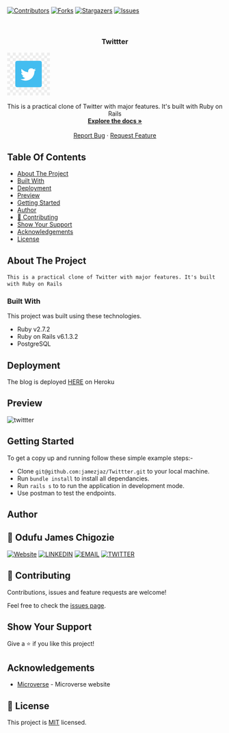 <!--
*** Thanks for checking out this README Template. If you have a suggestion that would
*** make this better, please fork the repo and create a pull request or simply open
*** an issue with the tag "enhancement".
*** Thanks again! Now go create something AMAZING! :D
-->

<!-- PROJECT SHIELDS -->
<!--
*** I'm using markdown "reference style" links for readability.
*** Reference links are enclosed in brackets [ ] instead of parentheses ( ).
*** See the bottom of this document for the declaration of the reference variables
*** for contributors-url, forks-url, etc. This is an optional, concise syntax you may use.
*** https://www.markdownguide.org/basic-syntax/#reference-style-links
-->
[![Contributors][contributors-shield]][contributors-url]
[![Forks][forks-shield]][forks-url]
[![Stargazers][stars-shield]][stars-url]
[![Issues][issues-shield]][issues-url]


<!-- PROJECT LOGO -->
<br />
<p align="center">

  <h3 align="center">Twittter</h3>
    <a href="https://github.com/jamezjaz/Twittter">
      <img src="./app/assets/images/logo.jpg" alt="Logo" width="100" height="100">
    </a>
  <p align="center">
    This is a practical clone of Twitter with major features. It's built with Ruby on Rails
    <br />
    <a href="https://github.com/jamezjaz/Twittter"><strong>Explore the docs »</strong></a>
    <br />
    <br />
    <a href="https://github.com/jamezjaz/Twittter/issues">Report Bug</a>
    ·
    <a href="https://github.com/jamezjaz/Twittter/issues">Request Feature</a>
  </p>
</p>

<!-- TABLE OF CONTENTS -->
## Table Of Contents

* [About The Project](#about-the-project)
* [Built With](#built-with)
* [Deployment](#deployment)
* [Preview](#preview)
* [Getting Started](#getting-started)
* [Author](#author)
* [🤝 Contributing](#🤝-contributing)
* [Show Your Support](#show-your-support)
* [Acknowledgements](#acknowledgements)
* [License](#license)

<!-- ABOUT THE PROJECT -->
## About The Project

    This is a practical clone of Twitter with major features. It's built with Ruby on Rails

### Built With
This project was built using these technologies.
* Ruby v2.7.2
* Ruby on Rails v6.1.3.2
* PostgreSQL

## Deployment

The blog is deployed [HERE](https://tweeettter.herokuapp.com/) on Heroku

## Preview

![twittter](https://user-images.githubusercontent.com/57812000/123013701-9c07c780-d3bc-11eb-8a60-0845d2979833.png)


## Getting Started

To get a copy up and running follow these simple example steps:-
- Clone `git@github.com:jamezjaz/Twittter.git` to your local machine.
- Run `bundle install` to install all dependancies.
- Run `rails s` to to run the application in development mode.
- Use postman to test the endpoints.


<!-- CONTACT -->
## Author

## 👤 Odufu James Chigozie

 [![Website](https://img.shields.io/badge/-Website-black?style=for-the-badge&logo=Julia&logoColor=white)](http://jamezjaz.com/)
 [![LINKEDIN](https://img.shields.io/badge/-LINKEDIN-0077B5?style=for-the-badge&logo=Linkedin&logoColor=white)](https://www.linkedin.com/in/jamesgozieodufu/)
 [![EMAIL](https://img.shields.io/badge/-EMAIL-D14836?style=for-the-badge&logo=Mail.Ru&logoColor=white)](mailto:jamezjaz@gmail.com)
 [![TWITTER](https://img.shields.io/badge/-TWITTER-1DA1F2?style=for-the-badge&logo=Twitter&logoColor=white)](https://twitter.com/jamezjaz90)

## 🤝 Contributing

Contributions, issues and feature requests are welcome!

Feel free to check the [issues page](https://github.com/jamezjaz/Twittter/issues).

## Show Your Support

Give a :star: if you like this project!


<!-- ACKNOWLEDGEMENTS -->
## Acknowledgements
* [Microverse](https://www.microverse.org/) - Microverse website

<!-- MARKDOWN LINKS & IMAGES -->
<!-- https://www.markdownguide.org/basic-syntax/#reference-style-links -->
[contributors-shield]: https://img.shields.io/github/contributors/jamezjaz/Twittter.svg?style=flat-square
[contributors-url]: https://github.com/jamezjaz/Twittter/graphs/contributors
[forks-shield]: https://img.shields.io/github/forks/jamezjaz/Twittter.svg?style=flat-square
[forks-url]: https://github.com/jamezjaz/Twittter/network/members
[stars-shield]: https://img.shields.io/github/stars/jamezjaz/Twittter.svg?style=flat-square
[stars-url]: https://github.com/jamezjaz/Twittter/stargazers
[issues-shield]: https://img.shields.io/github/issues/jamezjaz/Twittter.svg?style=flat-square
[issues-url]: https://github.com/jamezjaz/Twittter/issues

## 📝 License

This project is [MIT](https://opensource.org/licenses/MIT) licensed.
